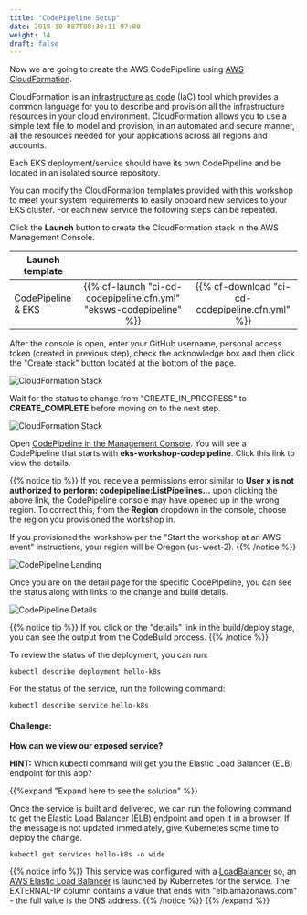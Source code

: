 ```yaml
---
title: "CodePipeline Setup"
date: 2018-10-087T08:30:11-07:00
weight: 14
draft: false
---
```


Now we are going to create the AWS CodePipeline using [AWS CloudFormation](https://aws.amazon.com/cloudformation/).

CloudFormation is an [infrastructure as code](https://en.wikipedia.org/wiki/Infrastructure_as_Code) (IaC) tool which
provides a common language for you to describe and provision all the infrastructure resources in your cloud environment.
CloudFormation allows you to use a simple text file to model and provision, in an automated and secure manner, all the
resources needed for your applications across all regions and accounts.

Each EKS deployment/service should have its own CodePipeline and be located in an isolated source repository.

You can modify the CloudFormation templates provided with this workshop to meet your system requirements to easily
onboard new services to your EKS cluster. For each new service the following steps can be repeated.

Click the **Launch** button to create the CloudFormation stack in the AWS Management Console.

| Launch template |  |  |
| ------ |:------:|:--------:|
| CodePipeline & EKS |  {{% cf-launch "ci-cd-codepipeline.cfn.yml" "eksws-codepipeline" %}} | {{% cf-download "ci-cd-codepipeline.cfn.yml" %}}  |

After the console is open, enter your GitHub username, personal access token (created in previous step), check the acknowledge box and then click the "Create stack" button located at the bottom of the page.

![CloudFormation Stack](/images/codepipeline/cloudformation_stack.png)

Wait for the status to change from "CREATE_IN_PROGRESS" to **CREATE_COMPLETE** before moving on to the next step.

![CloudFormation Stack](/images/codepipeline/cloudformation_stack_creating.png)

Open [CodePipeline in the Management Console](https://console.aws.amazon.com/codesuite/codepipeline/pipelines). You will see a CodePipeline that starts with **eks-workshop-codepipeline**.
Click this link to view the details.

{{% notice tip %}}
If you receive a permissions error similar to **User x is not authorized to perform: codepipeline:ListPipelines...** upon clicking the above link, the CodePipeline console may have opened up in the wrong region.  To correct this, from the **Region** dropdown in the console, choose the region you provisioned the workshop in.  

If you provisioned the workshow per the "Start the workshop at an AWS event" instructions, your region will be Oregon (us-west-2).
{{% /notice %}}


![CodePipeline Landing](/images/codepipeline/codepipeline_landing.png)

Once you are on the detail page for the specific CodePipeline, you can see the status along with links to the change and build details.

![CodePipeline Details](/images/codepipeline/codepipeline_details.png)

{{% notice tip %}}
If you click on the "details" link in the build/deploy stage, you can see the output from the CodeBuild process.
{{% /notice %}}

To review the status of the deployment, you can run:

```
kubectl describe deployment hello-k8s
```

For the status of the service, run the following command:

```
kubectl describe service hello-k8s
```

#### Challenge:
**How can we view our exposed service?**

**HINT:** Which kubectl command will get you the Elastic Load Balancer (ELB) endpoint for this app?

 {{%expand "Expand here to see the solution" %}}

 Once the service is built and delivered, we can run the following command to get the Elastic Load Balancer (ELB) endpoint and open it in a browser.
 If the message is not updated immediately, give Kubernetes some time to deploy the change.

 ```
 kubectl get services hello-k8s -o wide
 ```

{{% notice info %}}
This service was configured with a [LoadBalancer](https://kubernetes.io/docs/tasks/access-application-cluster/create-external-load-balancer/) so,
an [AWS Elastic Load Balancer](https://aws.amazon.com/elasticloadbalancing/) is launched by Kubernetes for the service.
The EXTERNAL-IP column contains a value that ends with "elb.amazonaws.com" - the full value is the DNS address.
{{% /notice %}}
{{% /expand %}}
